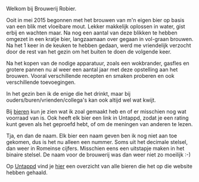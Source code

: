 Welkom bij Brouwerij Robier. 

Ooit in mei 2015 begonnen met het brouwen van m'n eigen bier op basis van een blik met vloeibare mout. Lekker makkelijk oplossen in water, gist erbij en wachten maar. Na nog een aantal van deze blikken te hebben omgezet in een kratje bier, langzaamaan over gegaan in vol-graan brouwen. Na het 1 keer in de keuken te hebben gedaan, werd me vriendelijk verzocht door de rest van het gezin om het buiten te doen de volgende keer. 

Na het kopen van de nodige apparatuur, zoals een wokbrander, gasfles en grotere pannen nu al weer een aantal jaar met deze opstelling aan het brouwen. Vooral verschillende recepten en smaken proberen en ook verschillende toevoegingen. 

In het gezin ben ik de enige die het drinkt, maar bij ouders/buren/vrienden/collega's kan ook altijd wel wat kwijt. 

Bij [bieren](bieren.md) kun je zien wat ik zoal gemaakt heb en of er misschien nog wat voorraad van is. Ook heeft elk bier een link in Untappd, zodat je een rating kunt geven als het geproefd hebt, of om de meningen van anderen te lezen. 

Tja, en dan de naam. Elk bier een naam geven ben ik nog niet aan toe gekomen, dus is het nu alleen een nummer. Soms uit het decimale stelsel, dan weer in Romeinse cijfers. Misschien eens een uitstapje maken in het binaire stelsel.  De naam voor de brouwerij was dan weer niet zo moeilijk :-)  

Op [Untappd](https://untappd.com/BrouwerijRobier/beer) vind je [hier](https://untappd.com/BrouwerijRobier/beer) een overzicht van alle bieren die het op die website hebben gehaald. 